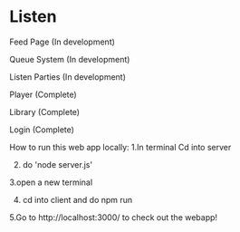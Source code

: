 # Listen
Feed Page (In development)

Queue System (In development)

Listen Parties (In development)

Player (Complete)

Library (Complete)

Login (Complete)

How to run this web app locally:
1.In terminal Cd into server

2. do 'node server.js'

3.open a new terminal

4. cd into client and do npm run

5.Go to http://localhost:3000/ to check out the webapp!
